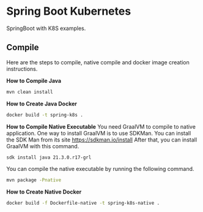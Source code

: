 # Spring Boot Kubernetes

SpringBoot with K8S examples.

## Compile

Here are the steps to compile, native compile and docker image creation instructions.

**How to Compile Java**
```bash
mvn clean install
```

**How to Create Java Docker**
```bash
docker build -t spring-k8s .
```

**How to Compile Native Executable**
You need GraalVM to compile to native application. One way to install GraalVM is to use SDKMan. 
You can install the SDK Man from its site https://sdkman.io/install
After that, you can install GraalVM with this command.
```bash
sdk install java 21.3.0.r17-grl
```

You can compile the native executable by running the following command.
```bash
mvn package -Pnative
```

**How to Create Native Docker**
```bash
docker build -f Dockerfile-native -t spring-k8s-native .
```
